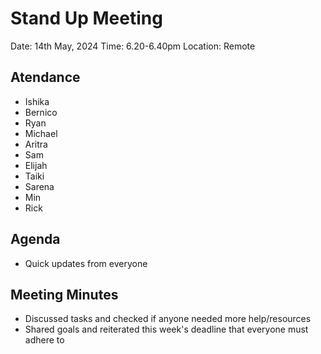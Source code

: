 # Stand Up Meeting
Date: 14th May, 2024
Time: 6.20-6.40pm
Location: Remote

## Atendance
- Ishika
- Bernico
- Ryan
- Michael
- Aritra
- Sam
- Elijah
- Taiki
- Sarena
- Min
- Rick

## Agenda
- Quick updates from everyone

## Meeting Minutes
- Discussed tasks and checked if anyone needed more help/resources
- Shared goals and reiterated this week's deadline that everyone must adhere to
